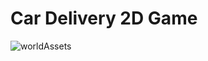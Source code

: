 # Car Delivery 2D Game

![worldAssets](https://user-images.githubusercontent.com/60744320/190876131-56f2d3df-1c9a-4070-b7e3-0e6e54c9d4a7.PNG)
